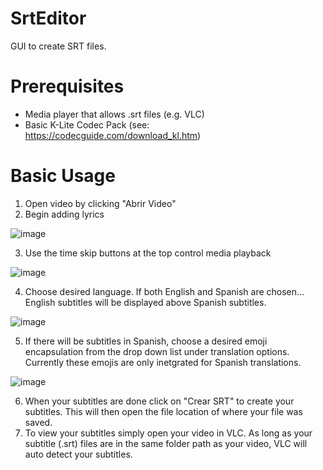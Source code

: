# SrtEditor
GUI to create SRT files.
# Prerequisites 
* Media player that allows .srt files (e.g. VLC)
* Basic K-Lite Codec Pack (see: https://codecguide.com/download_kl.htm)
# Basic Usage
1. Open video by clicking "Abrir Video"
2. Begin adding lyrics

![image](https://user-images.githubusercontent.com/30638262/113526022-d1e79d80-957d-11eb-835c-8b7bb6692d2e.png)

3. Use the time skip buttons at the top control media playback

![image](https://user-images.githubusercontent.com/30638262/113526115-533f3000-957e-11eb-9a48-b7c9b8c9d310.png)

4. Choose desired language. If both English and Spanish are chosen... English subtitles will be displayed above Spanish subtitles.

![image](https://user-images.githubusercontent.com/30638262/113526309-36efc300-957f-11eb-8a60-265be1169af0.png)

5. If there will be subtitles in Spanish, choose a desired emoji encapsulation from the drop down list under translation options. Currently these emojis are only inetgrated for Spanish translations.

![image](https://user-images.githubusercontent.com/30638262/113526378-73232380-957f-11eb-952c-93349f214f41.png)

6. When your subtitles are done click on "Crear SRT" to create your subtitles. This will then open the file location of where your file was saved.
7. To view your subtitles simply open your video in VLC. As long as your subtitle (.srt) files are in the same folder path as your video, VLC will auto detect your subtitles.
